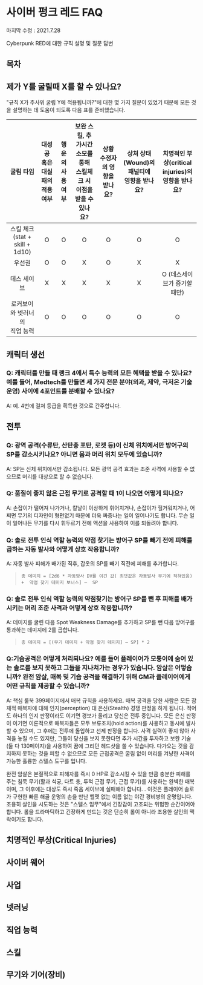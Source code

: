 # 사이버 펑크 레드 FAQ

마지막 수정 : 2021.7.28

Cyberpunk RED에 대한 규칙 설명 및 질문 답변

## 목차

## 제가 Y를 굴릴때 X를 할 수 있나요?

"규칙 X가 주사위 굴림 Y에 적용됩니까?"에 대한 몇 가지 질문이 있었기 때문에 모든 것을 설명하는 데 도움이 되도록 다음 표를 준비했습니다.

|             굴림 타입             | 대성공 혹은 대실패의<br> 적용 여부 | 행운의 사용 여부 | 보완 스킬, 추가시간 소모를 통해<br> 스킬체크 시 이점을 받을 수 있나요? | 상황 수정자의 영향을 받나요? | 상처 상태(Wound)의 패널티에<br> 영향을 받나요? | 치명적인 부상(critical injuries)의<br> 영향을 받나요? |
| :-------------------------------: | :--------------------------------: | :--------------: | :--------------------------------------------------: | :--------------------------: | :----------------------------------------: | :-----------------------------------------------: |
|  스킬 체크 (stat + skill + 1d10)  |                 O                  |        O         |                          O                           |              O               |                     O                      |                         O                         |
|              우선권               |                 O                  |        O         |                          X                           |              O               |                     X                      |                         X                         |
|            데스 세이브            |                 X                  |        X         |                          X                           |              X               |                     X                      |           O (데스세이브가 증가할 때만)            |
| 로커보이와 넷러너의<br> 직업 능력 |                 O                  |        O         |                          O                           |              O               |                     O                      |                         O                         |

## 캐릭터 생선
### Q: 캐릭터를 만들 때 랭크 4에서 특수 능력의 모든 혜택을 받을 수 있나요? 예를 들어, Medtech를 만들면 세 가지 전문 분야(외과, 제약, 극저온 기술 운영) 사이에 4포인트를 분배할 수 있나요?
A: 예. 4번에 걸쳐 등급을 획득한 것으로 간주합니다.
## 전투

### Q: 광역 공격(수류탄, 산탄총 포탄, 로켓 등)이 신체 위치에서만 방어구의 SP를 감소시키나요? 아니면 몸과 머리 위치 모두에 있습니까?
A: SP는 신체 위치에서만 감소됩니다. 모든 광역 공격 효과는 조준 사격에 사용할 수 없으므로 머리를 대상으로 할 수 없습니다.

### Q: 품질이 좋지 않은 근접 무기로 공격할 때 1이 나오면 어떻게 되나요?
A: 손잡이가 떨어져 나가거나, 칼날이 이상하게 휘어지거나, 손잡이가 헐거워지거나, 어쩌면 무기의 디자인이 형편없기 때문에 더욱 짜증나는 일이 일어나기도 합니다. 무슨 일이 일어나든 무기를 다시 휘두르기 전에 액션을 사용하여 이를 되돌려야 합니다.

### Q: 솔로 전투 인식 역할 능력의 약점 찾기는 방어구 SP를 빼기 전에 피해를 곱하는 자동 발사와 어떻게 상호 작용합니까?
A: 자동 발사 피해가 배가된 직후, 갑옷의 SP를 빼기 직전에 피해를 추가합니다.

> ```총 데미지 = [2d6 * 자동방사 DV를 이긴 값( 최댓값은 자동발사 무기에 적혀있음) +  약점 찾기 데미지 보너스] –  SP```

### Q: 솔로 전투 인식 역할 능력의 약점찾기는 방어구 SP를 뺀 후 피해를 배가시키는 머리 조준 사격과 어떻게 상호 작용합니까?

A: 데미지를 굴린 다음 Spot Weakness Damage를 추가하고 SP를 뺀 다음 방어구를 통과하는 데미지에 2를 곱합니다.

>```총 데미지 = [(무기 데미지 + 약점 찾기 데미지] – SP] * 2```

### Q:기습공격은 어떻게 처리되나요? 예를 들어 플레이어가 모퉁이에 숨어 있는 솔로를 보지 못하고 그들을 지나쳐가는 경우가 있습니다. 암살은 어떻습니까? 완전 암살, 매복 및 기습 공격을 해결하기 위해 GM과 플레이어에게 어떤 규칙을 제공할 수 있습니까?

A: 핵심 룰북 399페이지에서 매복 규칙을 사용하세요. 매복 공격을 당한 사람은 모든 잠재적 매복자에 대해 인지(perception) 대 은신(Stealth) 경쟁 판정을 하게 됩니다. 적어도 하나의 인지 판정이라도 이기면 경보가 울리고 당신은 전투 중입니다. 모든 은신 판정이 이기면 이론적으로 매복자들은 모두 보류조치(hold action)를 사용하고 동시에 발사할 수 있으며, 그 후에는 전투에 돌입하고 선제 판정을 합니다. 사격 실력이 좋지 않아 사격을 놓칠 수도 있지만, 그들이 당신을 보지 못한다면 추가 시간을 투자하고 보완 기술(둘 다 130페이지)을 사용하여 꿈에 그리던 헤드샷을 쏠 수 있습니다. 다가오는 것을 감지하지 못하는 것을 피할 수 없으므로 모든 근접공격은 굴림 없이 머리를 겨냥한 사격이 가능한 훌륭한 스텔스 도구를 입니다.

완전 암살은 본질적으로 피해자를 즉시 ​​0 HP로 감소시킬 수 있을 만큼 충분한 피해를 주는 침묵 무기(활과 석궁, 다트 총, 투척 근접 무기, 근접 무기)를 사용하는 완벽한 매복이며, 그 이후에는 대상도 즉시 죽음 세이브에 실패해야 합니다. . 이것은 플레이어 솔로가 구현한 빠른 해골 운명의 손을 만난 헬멧 없는 이름 없는 야간 경비병의 운명입니다. 조용히 살인을 시도하는 것은 "스텔스 임무"에서 긴장감이 고조되는 위험한 순간이어야 합니다. 롤을 드라마틱하고 긴장하게 만드는 것은 단순히 롤이 아니라 조용한 살인의 맥락이기도 합니다.

## 치명적인 부상(Critical Injuries)
## 사이버 웨어
## 사업
## 넷러닝
## 직업 능력
## 스킬
## 무기와 기어(장비)
